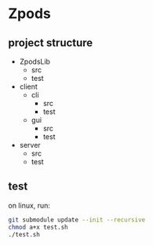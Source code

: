 # Zpods

## project structure
- ZpodsLib
    - src
    - test
- client
    - cli
        - src
        - test
    - gui
        - src
        - test
- server
    - src
    - test


## test

on linux, run:
``` sh
git submodule update --init --recursive
chmod a+x test.sh
./test.sh
```
